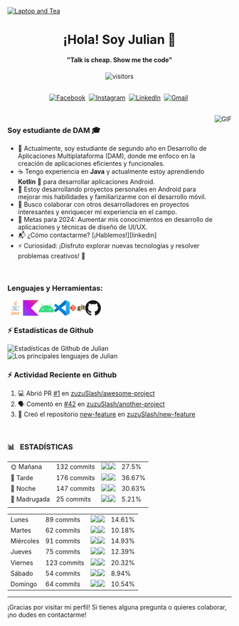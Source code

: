 [![Laptop and Tea](https://raw.githubusercontent.com/zuzuSlash/Recursos/master/autumn-aesthetic.gif)](https://www.youtube.com/watch?v=SDkAGkd4NLc)

<p>
  <h1 align="center"><b>¡Hola! Soy Julian 👋</b></h1>
</p>

<p>
  <h4 align="center"><b>"Talk is cheap. Show me the code"</b></h4>
</p>

<p align="center">
    <img align="center" alt="visitors" src="https://gpvc.arturio.dev/zuzuSlash" />
</p>

<p align="center">
<br>
<a href="https://www.facebook.com/julian.romero.73"><img src="https://img.shields.io/badge/facebook-%231877F2.svg?&style=for-the-badge&logo=facebook&logoColor=white" alt="Facebook" /></a>&nbsp;
<a href="https://instagram.com/zuzu.slash"><img src="https://img.shields.io/badge/instagram-%23E4405F.svg?&style=for-the-badge&logo=instagram&logoColor=white" alt="Instagram" /></a>&nbsp;
<a href="https://www.linkedin.com/in/julian-romero-14b313233/"><img src="https://img.shields.io/badge/linkedin-%230077B5.svg?&style=for-the-badge&logo=linkedin&logoColor=white" alt="LinkedIn" /></a>&nbsp;
<a href="mailto:julianromero22@gmail.com?subject=Hola%20Julian"><img src="https://img.shields.io/badge/gmail-%23D14836.svg?&style=for-the-badge&logo=gmail&logoColor=white" alt="Gmail"/></a>&nbsp;
</p>

<br>

<img align="right" height="270px" alt="GIF" src="https://i.pinimg.com/originals/e4/26/70/e426702edf874b181aced1e2fa5c6cde.gif" />

### Soy estudiante de DAM 🎓
- 🔭 Actualmente, soy estudiante de segundo año en Desarrollo de Aplicaciones Multiplataforma (DAM), donde me enfoco en la creación de aplicaciones eficientes y funcionales.
- ☕ Tengo experiencia en **Java** y actualmente estoy aprendiendo **Kotlin** 🦙 para desarrollar aplicaciones Android.
- 🌱 Estoy desarrollando proyectos personales en Android para mejorar mis habilidades y familiarizarme con el desarrollo móvil.
- 👯 Busco colaborar con otros desarrolladores en proyectos interesantes y enriquecer mi experiencia en el campo.
- 🥅 Metas para 2024: Aumentar mis conocimientos en desarrollo de aplicaciones y técnicas de diseño de UI/UX.
- 📬 ¿Cómo contactarme? [¡Hablemos!][linkedin]
- ⚡ Curiosidad: ¡Disfruto explorar nuevas tecnologías y resolver problemas creativos! :raised_hands:

<br>

### Lenguajes y Herramientas: 

<img align="left" alt="Java" width="35px" src="https://raw.githubusercontent.com/github/explore/80688e429a7d4ef2fca1e82350fe8e3517d3494d/topics/java/java.png" />
<img align="left" alt="Kotlin" width="35px" src="https://raw.githubusercontent.com/github/explore/80688e429a7d4ef2fca1e82350fe8e3517d3494d/topics/kotlin/kotlin.png" />
<img align="left" alt="Android" width="35px" src="https://raw.githubusercontent.com/github/explore/80688e429a7d4ef2fca1e82350fe8e3517d3494d/topics/android/android.png" />
<img align="left" alt="Visual Studio Code" width="35px" src="https://raw.githubusercontent.com/github/explore/80688e429a7d4ef2fca1e82350fe8e3517d3494d/topics/visual-studio-code/visual-studio-code.png" />
<img align="left" alt="Git" width="35px" src="https://raw.githubusercontent.com/github/explore/80688e429a7d4ef2fca1e82350fe8e3517d3494d/topics/git/git.png" />
<img align="left" alt="GitHub" width="35px" src="https://raw.githubusercontent.com/github/explore/78df643247d429f6cc873026c0622819ad797942/topics/github/github.png" />
<br>
<br>

### :zap: Estadísticas de Github

  <img align="left" src="https://github-readme-stats.vercel.app/api?username=zuzuSlash&show_icons=true&title_color=fff&icon_color=79ff97&text_color=efefef&bg_color=24292e" alt="Estadísticas de Github de Julian" width="60%">
  
<img src="https://github-readme-stats.vercel.app/api/top-langs/?username=zuzuSlash&show_icons=true&hide_border=true&theme=radical" width="37%" alt="Los principales lenguajes de Julian">

<br>

### :zap: Actividad Reciente en Github
  
<!--START_SECTION:activity-->
1. 💻 Abrió PR [#1](https://github.com/zuzuSlash/awesome-project/pull/1) en [zuzuSlash/awesome-project](https://github.com/zuzuSlash/awesome-project)
2. 🗣 Comentó en [#42](https://github.com/zuzuSlash/another-project/issues/42) en [zuzuSlash/another-project](https://github.com/zuzuSlash/another-project)
3. 🎉 Creó el repositorio [new-feature](https://github.com/zuzuSlash/new-feature) en [zuzuSlash/new-feature](https://github.com/zuzuSlash/new-feature)
<!--END_SECTION:activity-->

<br>

### 📊 &nbsp; ESTADÍSTICAS

| | | | |
| --- | --- | --- | --- |
|🌞 Mañana                |132 commits         |![](https://via.placeholder.com/112x22/000000/000000?text=+)![](https://via.placeholder.com/288x22/b8b8b8/b8b8b8?=text=+)|27.5%|
|🌆 Tarde                |176 commits         |![](https://via.placeholder.com/148x22/000000/000000?text=+)![](https://via.placeholder.com/252x22/b8b8b8/b8b8b8?=text=+)|36.67%|
|🌃 Noche                |147 commits         |![](https://via.placeholder.com/124x22/000000/000000?text=+)![](https://via.placeholder.com/276x22/b8b8b8/b8b8b8?=text=+)|30.63%|
|🌙 Madrugada                  |25 commits          |![](https://via.placeholder.com/20x22/000000/000000?text=+)![](https://via.placeholder.com/380x22/b8b8b8/b8b8b8?=text=+)|5.21%|
| | | | |


| | | | |
| --- | --- | --- | --- |
|Lunes                   |89 commits          |![](https://via.placeholder.com/60x22/000000/000000?text=+)![](https://via.placeholder.com/340x22/b8b8b8/b8b8b8?=text=+)|14.61%|
|Martes                  |62 commits          |![](https://via.placeholder.com/40x22/000000/000000?text=+)![](https://via.placeholder.com/360x22/b8b8b8/b8b8b8?=text=+)|10.18%|
|Miércoles                |91 commits          |![](https://via.placeholder.com/60x22/000000/000000?text=+)![](https://via.placeholder.com/340x22/b8b8b8/b8b8b8?=text=+)|14.93%|
|Jueves                  |75 commits          |![](https://via.placeholder.com/60x22/000000/000000?text=+)![](https://via.placeholder.com/340x22/b8b8b8/b8b8b8?=text=+)|12.39%|
|Viernes                 |123 commits         |![](https://via.placeholder.com/100x22/000000/000000?text=+)![](https://via.placeholder.com/300x22/b8b8b8/b8b8b8?=text=+)|20.32%|
|Sábado                  |54 commits          |![](https://via.placeholder.com/40x22/000000/000000?text=+)![](https://via.placeholder.com/360x22/b8b8b8/b8b8b8?=text=+)|8.94%|
|Domingo                 |64 commits          |![](https://via.placeholder.com/50x22/000000/000000?text=+)![](https://via.placeholder.com/350x22/b8b8b8/b8b8b8?=text=+)|10.54%|

---

¡Gracias por visitar mi perfil! Si tienes alguna pregunta o quieres colaborar, ¡no dudes en contactarme!
